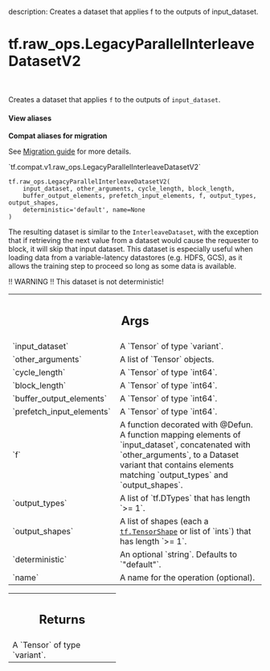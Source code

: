 description: Creates a dataset that applies f to the outputs of input_dataset.

<div itemscope itemtype="http://developers.google.com/ReferenceObject">
<meta itemprop="name" content="tf.raw_ops.LegacyParallelInterleaveDatasetV2" />
<meta itemprop="path" content="Stable" />
</div>

# tf.raw_ops.LegacyParallelInterleaveDatasetV2

<!-- Insert buttons and diff -->

<table class="tfo-notebook-buttons tfo-api nocontent" align="left">

</table>



Creates a dataset that applies `f` to the outputs of `input_dataset`.

<section class="expandable">
  <h4 class="showalways">View aliases</h4>
  <p>
<b>Compat aliases for migration</b>
<p>See
<a href="https://www.tensorflow.org/guide/migrate">Migration guide</a> for
more details.</p>
<p>`tf.compat.v1.raw_ops.LegacyParallelInterleaveDatasetV2`</p>
</p>
</section>

<pre class="devsite-click-to-copy prettyprint lang-py tfo-signature-link">
<code>tf.raw_ops.LegacyParallelInterleaveDatasetV2(
    input_dataset, other_arguments, cycle_length, block_length,
    buffer_output_elements, prefetch_input_elements, f, output_types, output_shapes,
    deterministic='default', name=None
)
</code></pre>



<!-- Placeholder for "Used in" -->

The resulting dataset is similar to the `InterleaveDataset`, with the exception
that if retrieving the next value from a dataset would cause the requester to
block, it will skip that input dataset. This dataset is especially useful
when loading data from a variable-latency datastores (e.g. HDFS, GCS), as it
allows the training step to proceed so long as some data is available.

!! WARNING !! This dataset is not deterministic!

<!-- Tabular view -->
 <table class="responsive fixed orange">
<colgroup><col width="214px"><col></colgroup>
<tr><th colspan="2"><h2 class="add-link">Args</h2></th></tr>

<tr>
<td>
`input_dataset`
</td>
<td>
A `Tensor` of type `variant`.
</td>
</tr><tr>
<td>
`other_arguments`
</td>
<td>
A list of `Tensor` objects.
</td>
</tr><tr>
<td>
`cycle_length`
</td>
<td>
A `Tensor` of type `int64`.
</td>
</tr><tr>
<td>
`block_length`
</td>
<td>
A `Tensor` of type `int64`.
</td>
</tr><tr>
<td>
`buffer_output_elements`
</td>
<td>
A `Tensor` of type `int64`.
</td>
</tr><tr>
<td>
`prefetch_input_elements`
</td>
<td>
A `Tensor` of type `int64`.
</td>
</tr><tr>
<td>
`f`
</td>
<td>
A function decorated with @Defun.
A function mapping elements of `input_dataset`, concatenated with
`other_arguments`, to a Dataset variant that contains elements matching
`output_types` and `output_shapes`.
</td>
</tr><tr>
<td>
`output_types`
</td>
<td>
A list of `tf.DTypes` that has length `>= 1`.
</td>
</tr><tr>
<td>
`output_shapes`
</td>
<td>
A list of shapes (each a <a href="../../tf/TensorShape.md"><code>tf.TensorShape</code></a> or list of `ints`) that has length `>= 1`.
</td>
</tr><tr>
<td>
`deterministic`
</td>
<td>
An optional `string`. Defaults to `"default"`.
</td>
</tr><tr>
<td>
`name`
</td>
<td>
A name for the operation (optional).
</td>
</tr>
</table>



<!-- Tabular view -->
 <table class="responsive fixed orange">
<colgroup><col width="214px"><col></colgroup>
<tr><th colspan="2"><h2 class="add-link">Returns</h2></th></tr>
<tr class="alt">
<td colspan="2">
A `Tensor` of type `variant`.
</td>
</tr>

</table>


